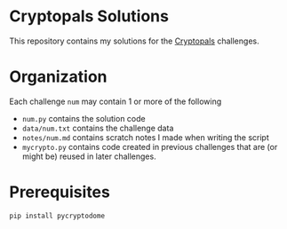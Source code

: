 # Cryptopals Solutions
This repository contains my solutions for the [Cryptopals](https://cryptopals.com/) challenges.

# Organization
Each challenge `num` may contain 1 or more of the following
- `num.py` contains the solution code
- `data/num.txt` contains the challenge data
- `notes/num.md` contains scratch notes I made when writing the script
- `mycrypto.py` contains code created in previous challenges that are (or might be) reused in later challenges.

# Prerequisites
```sh
pip install pycryptodome
```
